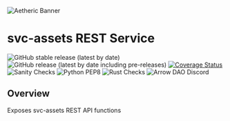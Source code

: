 ![Aetheric Banner](https://github.com/aetheric-oss/.github/raw/main/assets/readme-banner.png)

# svc-assets REST Service

![GitHub stable release (latest by date)](https://img.shields.io/github/v/release/aetheric-oss/svc-assets?sort=semver&color=green) ![GitHub release (latest by date including pre-releases)](https://img.shields.io/github/v/release/aetheric-oss/svc-assets?include_prereleases) [![Coverage Status](https://coveralls.io/repos/github/aetheric-oss/svc-assets/badge.svg?branch=develop)](https://coveralls.io/github/aetheric-oss/svc-assets)
![Sanity Checks](https://github.com/aetheric-oss/svc-assets/actions/workflows/sanity_checks.yml/badge.svg?branch=develop) ![Python PEP8](https://github.com/aetheric-oss/svc-assets/actions/workflows/python_ci.yml/badge.svg?branch=develop) ![Rust Checks](https://github.com/aetheric-oss/svc-assets/actions/workflows/rust_ci.yml/badge.svg?branch=develop) 
![Arrow DAO Discord](https://img.shields.io/discord/853833144037277726?style=plastic)

## Overview

Exposes svc-assets REST API functions
